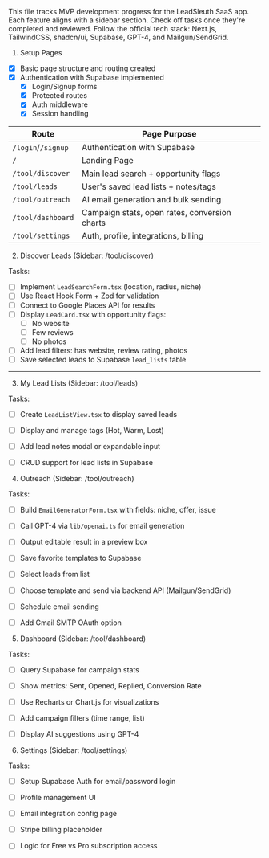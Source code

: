 This file tracks MVP development progress for the LeadSleuth SaaS app. Each feature aligns with a sidebar section. Check off tasks once they're completed and reviewed. Follow the official tech stack: Next.js, TailwindCSS, shadcn/ui, Supabase, GPT-4, and Mailgun/SendGrid.

1. Setup Pages
- [x] Basic page structure and routing created
- [x] Authentication with Supabase implemented
  - [x] Login/Signup forms
  - [x] Protected routes
  - [x] Auth middleware
  - [x] Session handling

| Route              | Page Purpose                                  |
|--------------------|-----------------------------------------------|
| `/login`/`/signup` | Authentication with Supabase                  |
| `/`                | Landing Page                                  |
| `/tool/discover`   | Main lead search + opportunity flags          |
| `/tool/leads`      | User's saved lead lists + notes/tags          |
| `/tool/outreach`   | AI email generation and bulk sending          |
| `/tool/dashboard`  | Campaign stats, open rates, conversion charts |
| `/tool/settings`   | Auth, profile, integrations, billing          |



2. Discover Leads (Sidebar: /tool/discover)

Tasks:
- [ ] Implement `LeadSearchForm.tsx` (location, radius, niche)
- [ ] Use React Hook Form + Zod for validation
- [ ] Connect to Google Places API for results
- [ ] Display `LeadCard.tsx` with opportunity flags:
  - [ ] No website
  - [ ] Few reviews
  - [ ] No photos
- [ ] Add lead filters: has website, review rating, photos
- [ ] Save selected leads to Supabase `lead_lists` table

---

3. My Lead Lists (Sidebar: /tool/leads)

Tasks:
- [ ] Create `LeadListView.tsx` to display saved leads
- [ ] Display and manage tags (Hot, Warm, Lost)
- [ ] Add lead notes modal or expandable input
- [ ] CRUD support for lead lists in Supabase


4. Outreach (Sidebar: /tool/outreach)

Tasks:
- [ ] Build `EmailGeneratorForm.tsx` with fields: niche, offer, issue
- [ ] Call GPT-4 via `lib/openai.ts` for email generation
- [ ] Output editable result in a preview box
- [ ] Save favorite templates to Supabase
- [ ] Select leads from list
- [ ] Choose template and send via backend API (Mailgun/SendGrid)
- [ ] Schedule email sending
- [ ] Add Gmail SMTP OAuth option


5. Dashboard (Sidebar: /tool/dashboard)

Tasks:
- [ ] Query Supabase for campaign stats
- [ ] Show metrics: Sent, Opened, Replied, Conversion Rate
- [ ] Use Recharts or Chart.js for visualizations
- [ ] Add campaign filters (time range, list)
- [ ] Display AI suggestions using GPT-4


6. Settings (Sidebar: /tool/settings)

Tasks:
- [ ] Setup Supabase Auth for email/password login
- [ ] Profile management UI
- [ ] Email integration config page
- [ ] Stripe billing placeholder
- [ ] Logic for Free vs Pro subscription access


